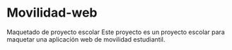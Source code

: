 # Movilidad-web
Maquetado de proyecto escolar
Este proyecto es un proyecto escolar para maquetar una aplicación web de movilidad estudiantil.
